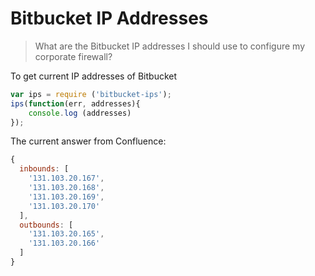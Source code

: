 # Bitbucket IP Addresses

> What are the Bitbucket IP addresses I should use to configure my corporate firewall?

To get current IP addresses of Bitbucket

```js
var ips = require ('bitbucket-ips');
ips(function(err, addresses){
	console.log (addresses)
});
```

The current answer from Confluence:

```js
{
  inbounds: [
    '131.103.20.167',
    '131.103.20.168',
    '131.103.20.169',
    '131.103.20.170'
  ],
  outbounds: [
    '131.103.20.165',
    '131.103.20.166'
  ]
}
```


